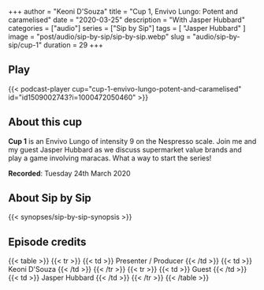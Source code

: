 +++
author = "Keoni D'Souza"
title = "Cup 1, Envivo Lungo: Potent and caramelised"
date = "2020-03-25"
description = "With Jasper Hubbard"
categories = ["audio"]
series = ["Sip by Sip"]
tags = [
    "Jasper Hubbard"
]
image = "post/audio/sip-by-sip/sip-by-sip.webp"
slug = "audio/sip-by-sip/cup-1"
duration = 29
+++

## Play

{{< podcast-player cup="cup-1-envivo-lungo-potent-and-caramelised" id="id1509002743?i=1000472050460" >}}

## About this cup

**Cup 1** is an Envivo Lungo of intensity 9 on the Nespresso scale. Join me and my guest Jasper Hubbard as we discuss supermarket value brands and play a game involving maracas. What a way to start the series!

**Recorded**: Tuesday 24th March 2020

## About Sip by Sip

{{< synopses/sip-by-sip-synopsis >}}

## Episode credits

{{< table >}}
    {{< tr >}}
        {{< td >}}
            Presenter / Producer
        {{< /td >}}
        {{< td >}}
            Keoni D'Souza
        {{< /td >}}
    {{< /tr >}}
    {{< tr >}}
        {{< td >}}
            Guest
        {{< /td >}}
        {{< td >}}
            Jasper Hubbard
        {{< /td >}}
    {{< /tr >}}
{{< /table >}}